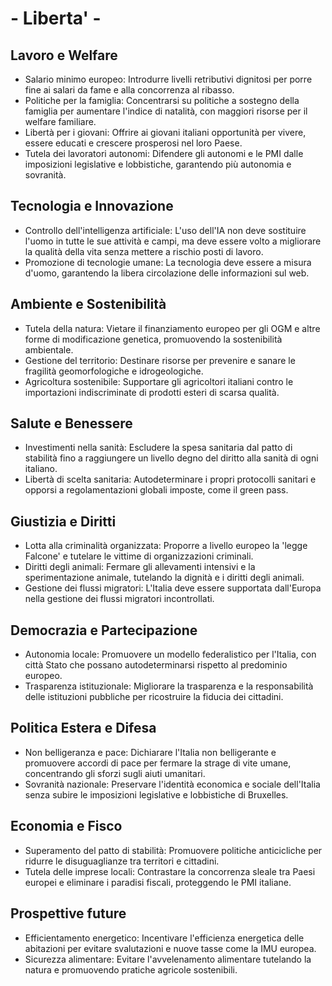 # - Liberta' -

## Lavoro e Welfare
- Salario minimo europeo: Introdurre livelli retributivi dignitosi per porre fine ai salari da fame e alla concorrenza al ribasso.
- Politiche per la famiglia: Concentrarsi su politiche a sostegno della famiglia per aumentare l'indice di natalità, con maggiori risorse per il welfare familiare.
- Libertà per i giovani: Offrire ai giovani italiani opportunità per vivere, essere educati e crescere prosperosi nel loro Paese.
- Tutela dei lavoratori autonomi: Difendere gli autonomi e le PMI dalle imposizioni legislative e lobbistiche, garantendo più autonomia e sovranità.

## Tecnologia e Innovazione
- Controllo dell'intelligenza artificiale: L'uso dell'IA non deve sostituire l'uomo in tutte le sue attività e campi, ma deve essere volto a migliorare la qualità della vita senza mettere a rischio posti di lavoro.
- Promozione di tecnologie umane: La tecnologia deve essere a misura d'uomo, garantendo la libera circolazione delle informazioni sul web.

## Ambiente e Sostenibilità
- Tutela della natura: Vietare il finanziamento europeo per gli OGM e altre forme di modificazione genetica, promuovendo la sostenibilità ambientale.
- Gestione del territorio: Destinare risorse per prevenire e sanare le fragilità geomorfologiche e idrogeologiche.
- Agricoltura sostenibile: Supportare gli agricoltori italiani contro le importazioni indiscriminate di prodotti esteri di scarsa qualità.

## Salute e Benessere
- Investimenti nella sanità: Escludere la spesa sanitaria dal patto di stabilità fino a raggiungere un livello degno del diritto alla sanità di ogni italiano.
- Libertà di scelta sanitaria: Autodeterminare i propri protocolli sanitari e opporsi a regolamentazioni globali imposte, come il green pass.

## Giustizia e Diritti
- Lotta alla criminalità organizzata: Proporre a livello europeo la 'legge Falcone' e tutelare le vittime di organizzazioni criminali.
- Diritti degli animali: Fermare gli allevamenti intensivi e la sperimentazione animale, tutelando la dignità e i diritti degli animali.
- Gestione dei flussi migratori: L'Italia deve essere supportata dall'Europa nella gestione dei flussi migratori incontrollati.

## Democrazia e Partecipazione
- Autonomia locale: Promuovere un modello federalistico per l'Italia, con città Stato che possano autodeterminarsi rispetto al predominio europeo.
- Trasparenza istituzionale: Migliorare la trasparenza e la responsabilità delle istituzioni pubbliche per ricostruire la fiducia dei cittadini.

## Politica Estera e Difesa
- Non belligeranza e pace: Dichiarare l'Italia non belligerante e promuovere accordi di pace per fermare la strage di vite umane, concentrando gli sforzi sugli aiuti umanitari.
- Sovranità nazionale: Preservare l'identità economica e sociale dell'Italia senza subire le imposizioni legislative e lobbistiche di Bruxelles.

## Economia e Fisco
- Superamento del patto di stabilità: Promuovere politiche anticicliche per ridurre le disuguaglianze tra territori e cittadini.
- Tutela delle imprese locali: Contrastare la concorrenza sleale tra Paesi europei e eliminare i paradisi fiscali, proteggendo le PMI italiane.

## Prospettive future
- Efficientamento energetico: Incentivare l'efficienza energetica delle abitazioni per evitare svalutazioni e nuove tasse come la IMU europea.
- Sicurezza alimentare: Evitare l'avvelenamento alimentare tutelando la natura e promuovendo pratiche agricole sostenibili.
